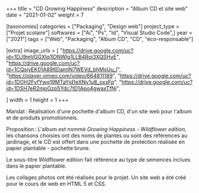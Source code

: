 +++
title = "CD Growing Happiness"
description = "Album CD et site web"
date = "2021-01-02"
weight = 7


[taxonomies]
categories = ["Packaging", "Design web"]
project_type = ["Projet scolaire"]
softwares = ["Ai", "Ps", "Id", "Visual Studio Code",]
year = ["2021"]
tags = ["Web", "Packaging", "Album CD", "CD", "éco-responsable"]

[extra]
image_urls = [
    "https://drive.google.com/uc?id=1DJ9mVGGXIq1lDNWlg1LLB4Roi3XQSHvE",
    "https://drive.google.com/uc?id=1CQsiyEK01A896DamIN7WEVd_bhMsUu_I",
    "https://player.vimeo.com/video/664811189",
    "https://drive.google.com/uc?id=1DOH2FvfYwq19MTaYjd1eXNy1u8_oxxFp",
    "https://drive.google.com/uc?id=1DSH7eR2mpGzp5Ydc7tD1Apo4gwaxTfNj",

]
width = 1
height = 1
+++

Mandat : Réalisation d'une pochette d'album CD, d'un site web pour l'album et de produits promotionnels.

Proposition : L'album est nommé *Growing Happiness - Wildflower edition*, les chansons choisies ont des noms de plantes ou sont des références au jardinage, et le CD est offert dans une pochette de protection réalisée en papier plantable - pochette brune.

Le sous-titre Wildflower edition fait référence au type de semences inclues dans le papier plantable.

Les collages photos ont été réalisés pour le projet.
Un site web a été créé pour le cours de web en HTML 5 et CSS.